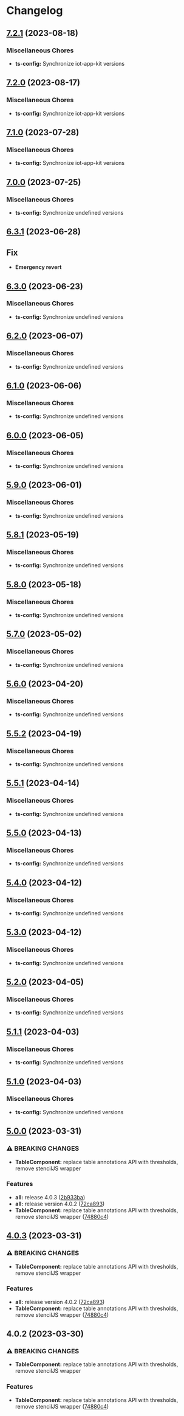 # Changelog

## [7.2.1](https://github.com/awslabs/iot-app-kit/compare/ts-config-v7.2.0...ts-config-v7.2.1) (2023-08-18)


### Miscellaneous Chores

* **ts-config:** Synchronize iot-app-kit versions

## [7.2.0](https://github.com/awslabs/iot-app-kit/compare/ts-config-v7.1.0...ts-config-v7.2.0) (2023-08-17)


### Miscellaneous Chores

* **ts-config:** Synchronize iot-app-kit versions

## [7.1.0](https://github.com/awslabs/iot-app-kit/compare/ts-config-v7.0.0...ts-config-v7.1.0) (2023-07-28)


### Miscellaneous Chores

* **ts-config:** Synchronize iot-app-kit versions

## [7.0.0](https://github.com/awslabs/iot-app-kit/compare/ts-config-v6.3.1...ts-config-v7.0.0) (2023-07-25)


### Miscellaneous Chores

* **ts-config:** Synchronize undefined versions

## [6.3.1](https://github.com/awslabs/iot-app-kit/compare/root-v6.3.0...root-v6.3.1) (2023-06-28)

## Fix
* **Emergency revert**

## [6.3.0](https://github.com/awslabs/iot-app-kit/compare/ts-config-v6.2.0...ts-config-v6.3.0) (2023-06-23)


### Miscellaneous Chores

* **ts-config:** Synchronize undefined versions

## [6.2.0](https://github.com/awslabs/iot-app-kit/compare/ts-config-v6.1.0...ts-config-v6.2.0) (2023-06-07)


### Miscellaneous Chores

* **ts-config:** Synchronize undefined versions

## [6.1.0](https://github.com/awslabs/iot-app-kit/compare/ts-config-v6.0.0...ts-config-v6.1.0) (2023-06-06)


### Miscellaneous Chores

* **ts-config:** Synchronize undefined versions

## [6.0.0](https://github.com/awslabs/iot-app-kit/compare/ts-config-v5.9.0...ts-config-v6.0.0) (2023-06-05)


### Miscellaneous Chores

* **ts-config:** Synchronize undefined versions

## [5.9.0](https://github.com/awslabs/iot-app-kit/compare/ts-config-v5.8.1...ts-config-v5.9.0) (2023-06-01)


### Miscellaneous Chores

* **ts-config:** Synchronize undefined versions

## [5.8.1](https://github.com/awslabs/iot-app-kit/compare/ts-config-v5.8.0...ts-config-v5.8.1) (2023-05-19)


### Miscellaneous Chores

* **ts-config:** Synchronize undefined versions

## [5.8.0](https://github.com/awslabs/iot-app-kit/compare/ts-config-v5.7.0...ts-config-v5.8.0) (2023-05-18)


### Miscellaneous Chores

* **ts-config:** Synchronize undefined versions

## [5.7.0](https://github.com/awslabs/iot-app-kit/compare/ts-config-v5.6.0...ts-config-v5.7.0) (2023-05-02)


### Miscellaneous Chores

* **ts-config:** Synchronize undefined versions

## [5.6.0](https://github.com/awslabs/iot-app-kit/compare/ts-config-v5.5.2...ts-config-v5.6.0) (2023-04-20)


### Miscellaneous Chores

* **ts-config:** Synchronize undefined versions

## [5.5.2](https://github.com/awslabs/iot-app-kit/compare/ts-config-v5.5.1...ts-config-v5.5.2) (2023-04-19)


### Miscellaneous Chores

* **ts-config:** Synchronize undefined versions

## [5.5.1](https://github.com/awslabs/iot-app-kit/compare/ts-config-v5.5.0...ts-config-v5.5.1) (2023-04-14)


### Miscellaneous Chores

* **ts-config:** Synchronize undefined versions

## [5.5.0](https://github.com/awslabs/iot-app-kit/compare/ts-config-v5.4.0...ts-config-v5.5.0) (2023-04-13)


### Miscellaneous Chores

* **ts-config:** Synchronize undefined versions

## [5.4.0](https://github.com/awslabs/iot-app-kit/compare/ts-config-v5.3.0...ts-config-v5.4.0) (2023-04-12)


### Miscellaneous Chores

* **ts-config:** Synchronize undefined versions

## [5.3.0](https://github.com/awslabs/iot-app-kit/compare/ts-config-v5.2.0...ts-config-v5.3.0) (2023-04-12)


### Miscellaneous Chores

* **ts-config:** Synchronize undefined versions

## [5.2.0](https://github.com/awslabs/iot-app-kit/compare/ts-config-v5.1.1...ts-config-v5.2.0) (2023-04-05)


### Miscellaneous Chores

* **ts-config:** Synchronize undefined versions

## [5.1.1](https://github.com/awslabs/iot-app-kit/compare/ts-config-v5.1.0...ts-config-v5.1.1) (2023-04-03)


### Miscellaneous Chores

* **ts-config:** Synchronize undefined versions

## [5.1.0](https://github.com/awslabs/iot-app-kit/compare/ts-config-v5.0.0...ts-config-v5.1.0) (2023-04-03)


### Miscellaneous Chores

* **ts-config:** Synchronize undefined versions

## [5.0.0](https://github.com/awslabs/iot-app-kit/compare/ts-config-v4.0.3...ts-config-v5.0.0) (2023-03-31)


### ⚠ BREAKING CHANGES

* **TableComponent:** replace table annotations API with thresholds, remove stencilJS wrapper

### Features

* **all:** release 4.0.3 ([2b933ba](https://github.com/awslabs/iot-app-kit/commit/2b933ba31e60666323df7bfae0e962698636a4bf))
* **all:** release version 4.0.2 ([72ca893](https://github.com/awslabs/iot-app-kit/commit/72ca8930db4de95e56381c7f79c9d934230c2283))
* **TableComponent:** replace table annotations API with thresholds, remove stencilJS wrapper ([74880c4](https://github.com/awslabs/iot-app-kit/commit/74880c44117c12a494f6c6591f0c6df21cd7d00f))

## [4.0.3](https://github.com/awslabs/iot-app-kit/compare/ts-config-v4.0.2...ts-config-v4.0.3) (2023-03-31)


### ⚠ BREAKING CHANGES

* **TableComponent:** replace table annotations API with thresholds, remove stencilJS wrapper

### Features

* **all:** release version 4.0.2 ([72ca893](https://github.com/awslabs/iot-app-kit/commit/72ca8930db4de95e56381c7f79c9d934230c2283))
* **TableComponent:** replace table annotations API with thresholds, remove stencilJS wrapper ([74880c4](https://github.com/awslabs/iot-app-kit/commit/74880c44117c12a494f6c6591f0c6df21cd7d00f))

## 4.0.2 (2023-03-30)


### ⚠ BREAKING CHANGES

* **TableComponent:** replace table annotations API with thresholds, remove stencilJS wrapper

### Features

* **TableComponent:** replace table annotations API with thresholds, remove stencilJS wrapper ([74880c4](https://github.com/awslabs/iot-app-kit/commit/74880c44117c12a494f6c6591f0c6df21cd7d00f))
